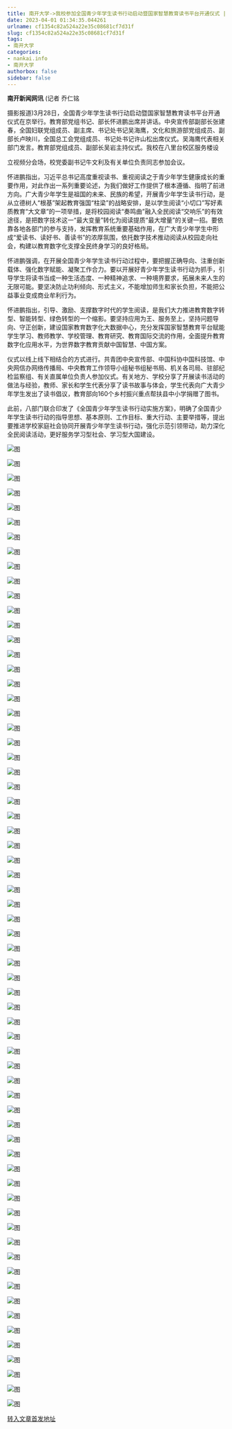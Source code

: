 ```yaml
---
title: 南开大学->我校参加全国青少年学生读书行动启动暨国家智慧教育读书平台开通仪式 | nankai.info
date: 2023-04-01 01:34:35.044261
urlname: cf1354c82a524a22e35c08681cf7d31f
slug: cf1354c82a524a22e35c08681cf7d31f
tags: 
- 南开大学
categories:
- nankai.info
- 南开大学
authorbox: false
sidebar: false
---
```

**南开新闻网讯** (记者 乔仁铭

摄影报道)3月28日，全国青少年学生读书行动启动暨国家智慧教育读书平台开通仪式在京举行。教育部党组书记、部长怀进鹏出席并讲话。中央宣传部副部长张建春，全国妇联党组成员、副主席、书记处书记吴海鹰，文化和旅游部党组成员、副部长卢映川，全国总工会党组成员、书记处书记许山松出席仪式。吴海鹰代表相关部门发言。教育部党组成员、副部长吴岩主持仪式。我校在八里台校区服务楼设
<!--more-->
立视频分会场，校党委副书记牛文利及有关单位负责同志参加会议。

怀进鹏指出，习近平总书记高度重视读书、重视阅读之于青少年学生健康成长的重要作用，对此作出一系列重要论述，为我们做好工作提供了根本遵循、指明了前进方向。广大青少年学生是祖国的未来、民族的希望，开展青少年学生读书行动，是从立德树人“根基”架起教育强国“柱梁”的战略安排，是以学生阅读“小切口”写好素质教育“大文章”的一项举措，是将校园阅读“奏鸣曲”融入全民阅读“交响乐”的有效途径，是把数字技术这一“最大变量”转化为阅读提质“最大增量”的关键一招。要依靠各地各部门的参与支持，发挥教育系统重要基础作用，在广大青少年学生中形成“爱读书、读好书、善读书”的浓厚氛围，依托数字技术推动阅读从校园走向社会，构建以教育数字化支撑全民终身学习的良好格局。

怀进鹏强调，在开展全国青少年学生读书行动过程中，要把握正确导向、注重创新载体、强化数字赋能、凝聚工作合力。要以开展好青少年学生读书行动为抓手，引导学生将读书当成一种生活态度、一种精神追求、一种境界要求，拓展未来人生的无限可能。要坚决防止功利倾向、形式主义，不能增加师生和家长负担，不能把公益事业变成商业牟利行为。

怀进鹏指出，引导、激励、支撑数字时代的学生阅读，是我们大力推进教育数字转型、智能转型、绿色转型的一个缩影。要坚持应用为王、服务至上，坚持问题导向、守正创新，建设国家教育数字化大数据中心，充分发挥国家智慧教育平台赋能学生学习、教师教学、学校管理、教育研究、教育国际交流的作用，全面提升教育数字化应用水平，为世界数字教育贡献中国智慧、中国方案。

仪式以线上线下相结合的方式进行。共青团中央宣传部、中国科协中国科技馆、中央网信办网络传播局、中央教育工作领导小组秘书组秘书局、机关各司局、驻部纪检监察组、有关直属单位负责人参加仪式。有关地方、学校分享了开展读书活动的做法与经验，教师、家长和学生代表分享了读书故事与体会，学生代表向广大青少年学生发出了读书倡议，教育部向160个乡村振兴重点帮扶县中小学捐赠了图书。

此前，八部门联合印发了《全国青少年学生读书行动实施方案》，明确了全国青少年学生读书行动的指导思想、基本原则、工作目标、重大行动、主要举措等，提出要推进学校家庭社会协同开展青少年学生读书行动，强化示范引领带动，助力深化全民阅读活动，更好服务学习型社会、学习型大国建设。

![图](http://news.nankai.edu.cn/ywsd/system/2023/03/28/g)

![图](http://news.nankai.edu.cn/ywsd/system/2023/03/28/p)

![图](http://news.nankai.edu.cn/ywsd/system/2023/03/28/j)

![图](http://news.nankai.edu.cn/ywsd/system/2023/03/28/)

![图](http://news.nankai.edu.cn/ywsd/system/2023/03/28/7)

![图](http://news.nankai.edu.cn/ywsd/system/2023/03/28/2)

![图](http://news.nankai.edu.cn/ywsd/system/2023/03/28/7)

![图](http://news.nankai.edu.cn/ywsd/system/2023/03/28/a)

![图](http://news.nankai.edu.cn/ywsd/system/2023/03/28/5)

![图](http://news.nankai.edu.cn/ywsd/system/2023/03/28/4)

![图](http://news.nankai.edu.cn/ywsd/system/2023/03/28/f)

![图](http://news.nankai.edu.cn/ywsd/system/2023/03/28/e)

![图](http://news.nankai.edu.cn/ywsd/system/2023/03/28/_)

![图](http://news.nankai.edu.cn/ywsd/system/2023/03/28/3)

![图](http://news.nankai.edu.cn/ywsd/system/2023/03/28/5)

![图](http://news.nankai.edu.cn/ywsd/system/2023/03/28/8)

![图](http://news.nankai.edu.cn/ywsd/system/2023/03/28/0)

![图](http://news.nankai.edu.cn/ywsd/system/2023/03/28/5)

![图](http://news.nankai.edu.cn/ywsd/system/2023/03/28/0)

![图](http://news.nankai.edu.cn/ywsd/system/2023/03/28/0)

![图](http://news.nankai.edu.cn/ywsd/system/2023/03/28/0)

![图](http://news.nankai.edu.cn/ywsd/system/2023/03/28/3)

![图](http://news.nankai.edu.cn/ywsd/system/2023/03/28/0)

![图](http://news.nankai.edu.cn/ywsd/system/2023/03/28/0)

![图](http://news.nankai.edu.cn/)

![图](http://news.nankai.edu.cn/ywsd/system/2023/03/28/8)

![图](http://news.nankai.edu.cn/ywsd/system/2023/03/28/0)

![图](http://news.nankai.edu.cn/ywsd/system/2023/03/28/5)

![图](http://news.nankai.edu.cn/)

![图](http://news.nankai.edu.cn/ywsd/system/2023/03/28/0)

![图](http://news.nankai.edu.cn/ywsd/system/2023/03/28/0)

![图](http://news.nankai.edu.cn/ywsd/system/2023/03/28/0)

![图](http://news.nankai.edu.cn/)

![图](http://news.nankai.edu.cn/ywsd/system/2023/03/28/3)

![图](http://news.nankai.edu.cn/ywsd/system/2023/03/28/0)

![图](http://news.nankai.edu.cn/ywsd/system/2023/03/28/0)

![图](http://news.nankai.edu.cn/)

![图](http://news.nankai.edu.cn/ywsd/system/2023/03/28/c)

![图](http://news.nankai.edu.cn/ywsd/system/2023/03/28/i)

![图](http://news.nankai.edu.cn/ywsd/system/2023/03/28/p)

![图](http://news.nankai.edu.cn/)

![图](http://news.nankai.edu.cn/ywsd/system/2023/03/28/n)

![图](http://news.nankai.edu.cn/ywsd/system/2023/03/28/c)

![图](http://news.nankai.edu.cn/ywsd/system/2023/03/28/)

![图](http://news.nankai.edu.cn/ywsd/system/2023/03/28/u)

![图](http://news.nankai.edu.cn/ywsd/system/2023/03/28/d)

![图](http://news.nankai.edu.cn/ywsd/system/2023/03/28/e)

![图](http://news.nankai.edu.cn/ywsd/system/2023/03/28/)

![图](http://news.nankai.edu.cn/ywsd/system/2023/03/28/i)

![图](http://news.nankai.edu.cn/ywsd/system/2023/03/28/a)

![图](http://news.nankai.edu.cn/ywsd/system/2023/03/28/k)

![图](http://news.nankai.edu.cn/ywsd/system/2023/03/28/n)

![图](http://news.nankai.edu.cn/ywsd/system/2023/03/28/a)

![图](http://news.nankai.edu.cn/ywsd/system/2023/03/28/n)

![图](http://news.nankai.edu.cn/ywsd/system/2023/03/28/)

![图](http://news.nankai.edu.cn/ywsd/system/2023/03/28/s)

![图](http://news.nankai.edu.cn/ywsd/system/2023/03/28/w)

![图](http://news.nankai.edu.cn/ywsd/system/2023/03/28/e)

![图](http://news.nankai.edu.cn/ywsd/system/2023/03/28/n)

![图](http://news.nankai.edu.cn/)

![图](http://news.nankai.edu.cn/)

![图](http://news.nankai.edu.cn/ywsd/system/2023/03/28/:)

![图](http://news.nankai.edu.cn/ywsd/system/2023/03/28/p)

![图](http://news.nankai.edu.cn/ywsd/system/2023/03/28/t)

![图](http://news.nankai.edu.cn/ywsd/system/2023/03/28/t)

![图](http://news.nankai.edu.cn/ywsd/system/2023/03/28/h)

[转入文章首发地址](http://news.nankai.edu.cn/ywsd/system/2023/03/28/030055133.shtml)